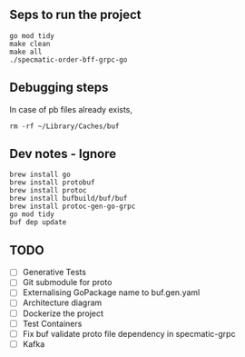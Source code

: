 ## Seps to run the project

```
go mod tidy
make clean
make all
./specmatic-order-bff-grpc-go
```

## Debugging steps

In case of pb files already exists,
```
rm -rf ~/Library/Caches/buf
```

## Dev notes - Ignore

```
brew install go
brew install protobuf
brew install protoc
brew install bufbuild/buf/buf
brew install protoc-gen-go-grpc
go mod tidy
buf dep update
```

## TODO

- [ ] Generative Tests
- [ ] Git submodule for proto
- [ ] Externalising GoPackage name to buf.gen.yaml
- [ ] Architecture diagram
- [ ] Dockerize the project
- [ ] Test Containers
- [ ] Fix buf validate proto file dependency in specmatic-grpc
- [ ] Kafka
